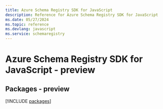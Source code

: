 ```yaml
---
title: Azure Schema Registry SDK for JavaScript
description: Reference for Azure Schema Registry SDK for JavaScript
ms.date: 05/27/2024
ms.topic: reference
ms.devlang: javascript
ms.service: schemaregistry
---
```

# Azure Schema Registry SDK for JavaScript - preview
## Packages - preview
[!INCLUDE [packages](schema-registry-index.md)]